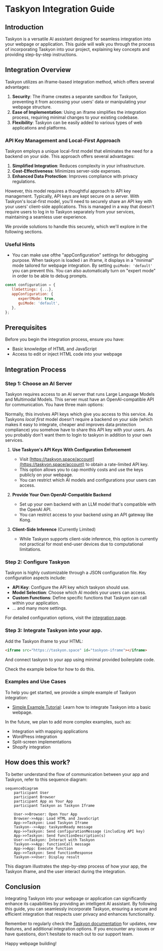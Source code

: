# Taskyon Integration Guide

## Introduction

Taskyon is a versatile AI assistant designed for seamless integration into your webpage or application. This guide will walk you through the process of incorporating Taskyon into your project, explaining key concepts and providing step-by-step instructions.

## Integration Overview

Taskyon utilizes an iframe-based integration method, which offers several advantages:

1. **Security**: The iframe creates a separate sandbox for Taskyon, preventing it from accessing your users' data or manipulating your webpage structure.
2. **Ease of Implementation**: Using an iframe simplifies the integration process, requiring minimal changes to your existing codebase.
3. **Flexibility**: Taskyon can be easily added to various types of web applications and platforms.

### API Key Management and Local-First Approach

Taskyon employs a unique local-first model that eliminates the need for a backend on your side. This approach offers several advantages:

1. **Simplified Integration**: Reduces complexity in your infrastructure.
2. **Cost-Effectiveness**: Minimizes server-side expenses.
3. **Enhanced Data Protection**: Improves compliance with privacy regulations.

However, this model requires a thoughtful approach to API key management. Typically, API keys are kept secure on a server. With Taskyon's local-first model, you'll need to securely share an API key with your users' client-side applications. This is managed in a way that doesn't require users to log in to Taskyon separately from your services, maintaining a seamless user experience.

We provide solutions to handle this securely, which we'll explore in the following sections.

### Useful Hints

- You can make use ofthe "appConfiguration" settings for debugging purpose.
  When taskyon is loaded i an iframe, it displays in a "minimal" mode tailored
  for webpage integration. By setting `guiMode: 'default'` you can prevent this.
  You can also automatically turn on "expert mode" in order to be able to debug prompts.

```javascript
const configuration = {
   llmSettings: {...},
   appConfiguration: {
      expertMode: true,
      guiMode: 'default',
   },
};
```

## Prerequisites

Before you begin the integration process, ensure you have:

- Basic knowledge of HTML and JavaScript
- Access to edit or inject HTML code into your webpage

## Integration Process

### Step 1: Choose an AI Server

Taskyon requires access to an AI server that runs Large Language Models and Multimodal Models. This server must have an OpenAI-compatible API for communication. You have three main options:

Normally, this involves API keys which give you access to this service. As Taskyons _local first_ model doesn't require a backend on your side (which makes it easy to integrate, cheaper and improves data protection compliance) you somehow have to share this API key with your users. As you probably don't want them to login to taskyon in addition to your own services.

1. **Use Taskyon's API Keys With Configuration Enforcement**

   - Visit [https://taskyon.space/account](https://taskyon.space/account) to obtain a rate-limited API key.
   - This option allows you to cap monthly costs and use the keys publicly on your webpage.
   - You can restrict which AI models and configurations your users can access.

2. **Provide Your Own OpenAI-Compatible Backend**

   - Set up your own backend with an LLM model that's compatible with the OpenAI API.
   - You can restrict access to your backend using an API gateway like Kong.

3. **Client-Side Inference** (Currently Limited)
   - While Taskyon supports client-side inference, this option is currently not practical for most end-user devices due to computational limitations.

### Step 2: Configure Taskyon

Taskyon is highly customizable through a JSON configuration file. Key configuration aspects include:

- **API Key**: Configure the API key which taskyon should use.
- **Model Selection**: Choose which AI models your users can access.
- **Custom Functions**: Define specific functions that Taskyon can call within your application.
- ... and many more settings.

For detailed configuration options, visit the [integration page](/integration).

### Step 3: Integrate Taskyon into your app.

Add the Taskyon iframe to your HTML:

```html
<iframe src="https://taskyon.space" id="taskyon-iframe"></iframe>
```

And connect taskyon to your app using minimal provided boilerplate code.

Check the example below for how to do this.

<!--TODO: provide a link to where you can download that bilerplate code from taskyon itself..  prefilled with the correct cofiguration...-->

### Examples and Use Cases

To help you get started, we provide a simple example of Taskyon integration:

- [Simple Example Tutorial](/docs/examples/simpleExampleTutorial): Learn how to integrate Taskyon into a basic webpage.

In the future, we plan to add more complex examples, such as:

- Integration with mapping applications
- WordPress integration
- Split-screen implementations
- Shopify integration

## How does this work?

To better understand the flow of communication between your app and Taskyon, refer to this sequence diagram:

```mermaid
sequenceDiagram
    participant User
    participant Browser
    participant App as Your App
    participant Taskyon as Taskyon Iframe

    User->>Browser: Open Your App
    Browser->>App: Load HTML and JavaScript
    App->>Taskyon: Load Taskyon Iframe
    Taskyon-->>App: taskyonReady message
    App->>Taskyon: Send configurationMessage (including API key)
    App->>Taskyon: Send functionDescription(s)
    User->>Taskyon: Interact with Taskyon
    Taskyon->>App: functionCall message
    App->>App: Execute function
    App->>Taskyon: Send functionResponse
    Taskyon->>User: Display result
```

This diagram illustrates the step-by-step process of how your app, the Taskyon iframe, and the user interact during the integration.

## Conclusion

Integrating Taskyon into your webpage or application can significantly enhance its capabilities by providing an intelligent AI assistant. By following this guide, you can seamlessly incorporate Taskyon, ensuring a secure and efficient integration that respects user privacy and enhances functionality.

Remember to regularly check the [Taskyon documentation](https://taskyon.space/docs) for updates, new features, and additional integration options. If you encounter any issues or have questions, don't hesitate to reach out to our support team.

Happy webpage building!
